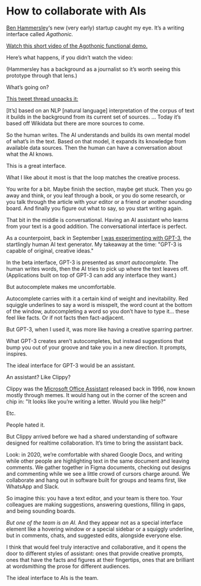 # How to collaborate with AIs

[Ben Hammersley](https://benhammersley.com)‘s new (very early) startup caught
my eye. It’s a writing interface called _Agathonic._

[Watch this short video of the Agothonic functional
demo.](https://www.youtube.com/watch?v=aSWsA4wpD1k)

Here’s what happens, if you didn’t watch the video:

(Hammersley has a background as a journalist so it’s worth seeing this
prototype through that lens.)

What’s going on?

[This tweet thread unpacks
it:](https://twitter.com/benhammersley/status/1324754584888332288)

[It’s] based on an NLP [natural language] interpretation of the corpus of text
it builds in the background from its current set of sources. … Today it’s
based off Wikidata but there are more sources to come.

So the human writes. The AI understands and builds its own mental model of
what’s in the text. Based on that model, it expands its knowledge from
available data sources. Then the human can have a conversation about what the
AI knows.

This is a great interface.

What I like about it most is that the loop matches the creative process.

You write for a bit. Maybe finish the section, maybe get stuck. Then you go
away and think, or you leaf through a book, or you do some research, or you
talk through the article with your editor or a friend or another sounding
board. And finally you figure out what to say, so you start writing again.

That bit in the middle is conversational. Having an AI assistant who learns
from your text is a good addition. The conversational interface is perfect.

As a counterpoint, back in September [I was experimenting with
GPT-3](/home/2020/09/04/idea_machine), the startlingly human AI text
generator. My takeaway at the time: "GPT-3 is capable of original, creative
ideas."

In the beta interface, GPT-3 is presented as _smart autocomplete._ The human
writes words, then the AI tries to pick up where the text leaves off.
(Applications built on top of GPT-3 can add any interface they want.)

But autocomplete makes me uncomfortable.

Autocomplete carries with it a certain kind of weight and inevitability. Red
squiggle underlines to say a word is misspelt, the word count at the bottom of
the window, autocompleting a word so you don’t have to type it… these feel
like facts. Or if not facts then fact-adjacent.

But GPT-3, when I used it, was more like having a creative sparring partner.

What GPT-3 creates aren’t autocompletes, but instead suggestions that bump you
out of your groove and take you in a new direction. It prompts, inspires.

The ideal interface for GPT-3 would be an assistant.

An assistant? Like Clippy?

Clippy was the [Microsoft Office
Assistant](https://en.wikipedia.org/wiki/Office_Assistant) released back in
1996, now known mostly through memes. It would hang out in the corner of the
screen and chip in: "It looks like you’re writing a letter. Would you like
help?"

Etc.

People hated it.

But Clippy arrived before we had a shared understanding of software designed
for realtime collaboration. It’s time to bring the assistant back.

Look: in 2020, we’re comfortable with shared Google Docs, and writing while
other people are highlighting text in the same document and leaving comments.
We gather together in Figma documents, checking out designs and commenting
while we see a little crowd of cursors charge around. We collaborate and hang
out in software built for groups and teams first, like WhatsApp and Slack.

So imagine this: you have a text editor, and your team is there too. Your
colleagues are making suggestions, answering questions, filling in gaps, and
being sounding boards.

_But one of the team is an AI._ And they appear not as a special interface
element like a hovering window or a special sidebar or a squiggly underline,
but in comments, chats, and suggested edits, alongside everyone else.

I think that would feel truly interactive and collaborative, and it opens the
door to different styles of assistant: ones that provide creative prompts,
ones that have the facts and figures at their fingertips, ones that are
brilliant at wordsmithing the prose for different audiences.

The ideal interface to AIs is the team.
